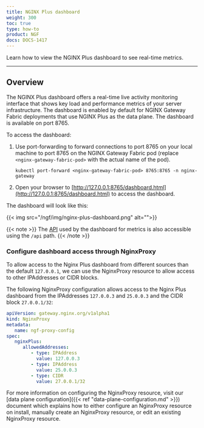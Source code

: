 ```yaml
---
title: NGINX Plus dashboard
weight: 300
toc: true
type: how-to
product: NGF
docs: DOCS-1417
---
```


Learn how to view the NGINX Plus dashboard to see real-time metrics.

---

## Overview

The NGINX Plus dashboard offers a real-time live activity monitoring interface that shows key load and performance metrics of your server infrastructure. The dashboard is enabled by default for NGINX Gateway Fabric deployments that use NGINX Plus as the data plane. The dashboard is available on port 8765.

To access the dashboard:

1. Use port-forwarding to forward connections to port 8765 on your local machine to port 8765 on the NGINX Gateway Fabric pod (replace `<nginx-gateway-fabric-pod>` with the actual name of the pod).

    ```shell
    kubectl port-forward <nginx-gateway-fabric-pod> 8765:8765 -n nginx-gateway
    ```

1. Open your browser to [http://127.0.0.1:8765/dashboard.html](http://127.0.0.1:8765/dashboard.html) to access the dashboard.

The dashboard will look like this:

{{< img src="/ngf/img/nginx-plus-dashboard.png" alt="">}}

{{< note >}} The [API](https://nginx.org/en/docs/http/ngx_http_api_module.html) used by the dashboard for metrics is also accessible using the `/api` path. {{< /note >}}

### Configure dashboard access through NginxProxy

To allow access to the Nginx Plus dashboard from different sources than the default `127.0.0.1`, we can use the NginxProxy resource
to allow access to other IPAddresses or CIDR blocks.

The following NginxProxy configuration allows access to the Nginx Plus dashboard from the IPAddresses `127.0.0.3` and 
`25.0.0.3` and the CIDR block `27.0.0.1/32`:

```yaml
apiVersion: gateway.nginx.org/v1alpha1
kind: NginxProxy
metadata:
   name: ngf-proxy-config
spec:
   nginxPlus:
      allowedAddresses:
         - type: IPAddress
           value: 127.0.0.3
         - type: IPAddress
           value: 25.0.0.3
         - type: CIDR
           value: 27.0.0.1/32
```

For more information on configuring the NginxProxy resource, visit our [data plane configuration]({{< ref "data-plane-configuration.md" >}}) document
which explains how to either configure an NginxProxy resource on install, manually create an NginxProxy resource, or edit an existing NginxProxy resource. 